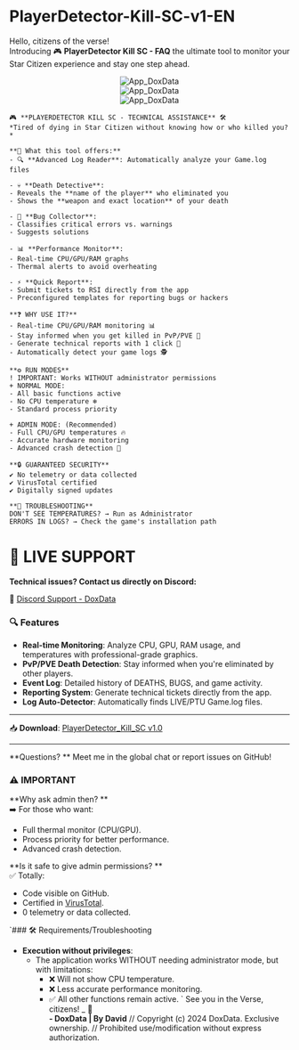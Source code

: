 # PlayerDetector-Kill-SC-v1-EN
Hello, citizens of the verse!  
Introducing 🎮 **PlayerDetector Kill SC - FAQ**
the ultimate tool to monitor your Star Citizen experience and stay one step ahead.  
<div align="center">
  <img src="https://github.com/user-attachments/assets/1ab314f6-f128-4ab1-8a60-73c273cea824" alt="App_DoxData">
</div>

<div align="center">
  <img src="https://github.com/user-attachments/assets/33299c02-0f43-43f2-b684-87fe425f52ec" alt="App_DoxData">
</div>

<div align="center">
  <img src="https://github.com/user-attachments/assets/7466e142-069b-4b5c-ab49-f966897e663b" alt="App_DoxData">
</div>


```
🎮 **PLAYERDETECTOR KILL SC - TECHNICAL ASSISTANCE** 🛠️
*Tired of dying in Star Citizen without knowing how or who killed you?*

**🚀 What this tool offers:**
- 🔍 **Advanced Log Reader**: Automatically analyze your Game.log files

- 💀 **Death Detective**:
- Reveals the **name of the player** who eliminated you
- Shows the **weapon and exact location** of your death

- 🚨 **Bug Collector**:
- Classifies critical errors vs. warnings
- Suggests solutions

- 📊 **Performance Monitor**:
- Real-time CPU/GPU/RAM graphs
- Thermal alerts to avoid overheating

- ⚡ **Quick Report**:
- Submit tickets to RSI directly from the app
- Preconfigured templates for reporting bugs or hackers

**❓ WHY USE IT?**
- Real-time CPU/GPU/RAM monitoring 📊
- Stay informed when you get killed in PvP/PVE 🔔
- Generate technical reports with 1 click 📄
- Automatically detect your game logs 🕵️
```
```
**⚙️ RUN MODES**
! IMPORTANT: Works WITHOUT administrator permissions
+ NORMAL MODE:
- All basic functions active
- No CPU temperature ❄️
- Standard process priority
```
```
+ ADMIN MODE: (Recommended)
- Full CPU/GPU temperatures 🔥
- Accurate hardware monitoring
- Advanced crash detection 🚨
```

```
**🔒 GUARANTEED SECURITY**
✔️ No telemetry or data collected
✔️ VirusTotal certified
✔️ Digitally signed updates
```
```
**🚨 TROUBLESHOOTING**
DON'T SEE TEMPERATURES? → Run as Administrator
ERRORS IN LOGS? → Check the game's installation path
```
# 💬 LIVE SUPPORT

**Technical issues? Contact us directly on Discord:**

🔗 [Discord Support - DoxData](https://discord.com/users/721814914032992296)

### 🔍 **Features**
- **Real-time Monitoring**: Analyze CPU, GPU, RAM usage, and temperatures with professional-grade graphics.
- **PvP/PVE Death Detection**: Stay informed when you're eliminated by other players.
- **Event Log**: Detailed history of DEATHS, BUGS, and game activity.
- **Reporting System**: Generate technical tickets directly from the app.
- **Log Auto-Detector**: Automatically finds LIVE/PTU Game.log files.

---
📥 **Download**: [PlayerDetector_Kill_SC v1.0](https://github.com/DoxData/PlayerDetector-Kill-SC-v1-EN/releases/download/PlayerDetector-Kill-SC-v1-EN/PlayerDetector-Kill-SC-v1-EN.zip)

---
**Questions? ** Meet me in the global chat or report issues on GitHub!  

### ⚠️ **IMPORTANT**
**Why ask admin then? **  
➡️ For those who want:  
- Full thermal monitor (CPU/GPU).  
- Process priority for better performance.  
- Advanced crash detection.  

**Is it safe to give admin permissions? **  
✅ Totally:  
- Code visible on GitHub.  
- Certified in [VirusTotal](https://www.virustotal.com/gui/home/upload).  
- 0 telemetry or data collected.  

`### 🛠️ Requirements/Troubleshooting
- **Execution without privileges**:  
  - The application works WITHOUT needing administrator mode, but with limitations:  
    - ❌ Will not show CPU temperature.  
    - ❌ Less accurate performance monitoring.  
    - ✅ All other functions remain active.
`
See you in the Verse, citizens! _ 🚀   
**- DoxData | By David**
// Copyright (c) 2024 DoxData. Exclusive ownership. 
// Prohibited use/modification without express authorization.
